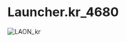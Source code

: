 # Launcher.kr_4680
![LAON_kr](https://github.com/MyPuppy/Launcher.kr_4680/assets/83522007/dd44cf89-9038-437a-9b4f-981868659e8d)
